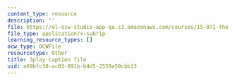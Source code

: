```yaml
---
content_type: resource
description: ''
file: https://ol-ocw-studio-app-qa.s3.amazonaws.com/courses/15-071-the-analytics-edge-spring-2017/a69bfc38ac03891bb4d52559a59cbb13_8p_4qP03AM0.srt
file_type: application/x-subrip
learning_resource_types: []
ocw_type: OCWFile
resourcetype: Other
title: 3play caption file
uid: a69bfc38-ac03-891b-b4d5-2559a59cbb13
---
```

